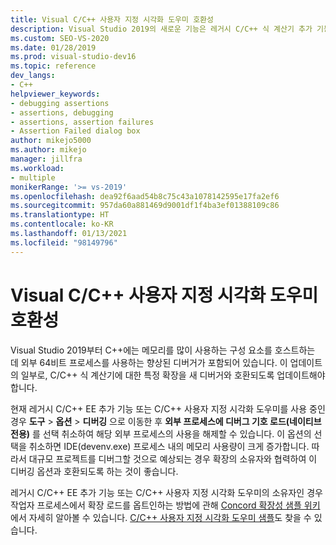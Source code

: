 ```yaml
---
title: Visual C/C++ 사용자 지정 시각화 도우미 호환성
description: Visual Studio 2019의 새로운 기능은 레거시 C/C++ 식 계산기 추가 기능 및 사용자 지정 시각화 도우미와 호환되지 않을 수 있습니다. 자세한 내용은 이 문서를 참조하세요.
ms.custom: SEO-VS-2020
ms.date: 01/28/2019
ms.prod: visual-studio-dev16
ms.topic: reference
dev_langs:
- C++
helpviewer_keywords:
- debugging assertions
- assertions, debugging
- assertions, assertion failures
- Assertion Failed dialog box
author: mikejo5000
ms.author: mikejo
manager: jillfra
ms.workload:
- multiple
monikerRange: '>= vs-2019'
ms.openlocfilehash: dea92f6aad54b8c75c43a1078142595e17fa2ef6
ms.sourcegitcommit: 957da60a881469d9001df1f4ba3ef01388109c86
ms.translationtype: HT
ms.contentlocale: ko-KR
ms.lasthandoff: 01/13/2021
ms.locfileid: "98149796"
---
```

# <a name="visual-cc-custom-visualizer-compatibility"></a>Visual C/C++ 사용자 지정 시각화 도우미 호환성

Visual Studio 2019부터 C++에는 메모리를 많이 사용하는 구성 요소를 호스트하는 데 외부 64비트 프로세스를 사용하는 향상된 디버거가 포함되어 있습니다. 이 업데이트의 일부로, C/C++ 식 계산기에 대한 특정 확장을 새 디버거와 호환되도록 업데이트해야 합니다.

현재 레거시 C/C++ EE 추가 기능 또는 C/C++ 사용자 지정 시각화 도우미를 사용 중인 경우 **도구** > **옵션** > **디버깅** 으로 이동한 후 **외부 프로세스에 디버그 기호 로드(네이티브 전용)** 를 선택 취소하여 해당 외부 프로세스의 사용을 해제할 수 있습니다. 이 옵션의 선택을 취소하면 IDE(devenv.exe) 프로세스 내의 메모리 사용량이 크게 증가합니다. 따라서 대규모 프로젝트를 디버그할 것으로 예상되는 경우 확장의 소유자와 협력하여 이 디버깅 옵션과 호환되도록 하는 것이 좋습니다.

레거시 C/C++ EE 추가 기능 또는 C/C++ 사용자 지정 시각화 도우미의 소유자인 경우 작업자 프로세스에서 확장 로드를 옵트인하는 방법에 관해 [Concord 확장성 샘플 위키](https://github.com/Microsoft/ConcordExtensibilitySamples/wiki/Worker-Process-Remoting)에서 자세히 알아볼 수 있습니다. [C/C++ 사용자 지정 시각화 도우미 샘플](https://github.com/Microsoft/ConcordExtensibilitySamples/tree/master/CppCustomVisualizer)도 찾을 수 있습니다.